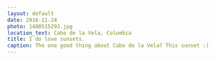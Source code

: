 ```yaml
---
layout: default
date: 2016-11-24
photo: 1480515293.jpg
location_text: Cabo de la Vela, Colombia
title: I do love sunsets.
caption: The one good thing about Cabo de la Vela? This sunset :)
---
```


